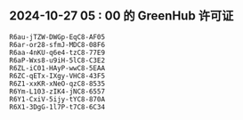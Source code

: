 ## 2024-10-27 05 : 00 的 GreenHub 许可证
```
R6au-jTZW-DWGp-EqC8-AF05
R6ar-or28-sfmJ-MDC8-08F6
R6aa-4nKU-q6e4-tzC8-77E9
R6aP-Wxs8-u9iH-5lC8-C3E2
R6ZL-iC01-HAyP-wwC8-5EAA
R6ZC-qETx-IXgy-VHC8-43F5
R6Z1-xxKR-xNeO-qzC8-8535
R6Ym-L103-zIK4-jNC8-6557
R6Y1-CxiV-5ijy-tYC8-870A
R6X1-3DgG-1l7P-t7C8-6C34
```
